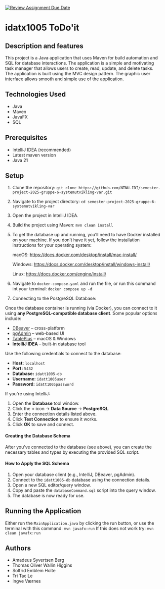 [![Review Assignment Due Date](https://classroom.github.com/assets/deadline-readme-button-22041afd0340ce965d47ae6ef1cefeee28c7c493a6346c4f15d667ab976d596c.svg)](https://classroom.github.com/a/fcBMQdAa)
# idatx1005 ToDo'it

## Description and features
This project is a Java application that uses Maven for build automation and SQL for database interactions. 
The application is a simple and motivating task manager that allows users to create, read, update, and delete tasks. 
The application is built using the MVC design pattern. 
The graphic user interface allows smooth and simple use of the application.

## Technologies Used
- Java 
- Maven
- JavaFX
- SQL

## Prerequisites
- IntelliJ IDEA (recommended)
- Latest maven version
- Java 21

## Setup
1. Clone the repository: ```git clone https://github.com/NTNU-IDI/semester-project-2025-gruppe-6-systemutvikling-var.git```
2. Navigate to the project directory: ```cd semester-project-2025-gruppe-6-systemutvikling-var```
3. Open the project in IntelliJ IDEA.

4. Build the project using Maven: ```mvn clean install``` 
5. To get the database up and running, you’ll need to have Docker installed on your machine. If you don’t have it yet, follow the installation instructions for your operating system:


   	macOS: https://docs.docker.com/desktop/install/mac-install/

   	Windows: https://docs.docker.com/desktop/install/windows-install/

   	Linux: https://docs.docker.com/engine/install/

6. Navigate to ```docker-compose.yaml``` and run the file, or run this command int your terminal: ```docker compose up -d```
7. Connecting to the PostgreSQL Database:

Once the database container is running (via Docker), you can connect to it using **any PostgreSQL-compatible database client**. Some popular options include:

- [DBeaver](https://dbeaver.io/) – cross-platform
- [pgAdmin](https://www.pgadmin.org/) – web-based UI
- [TablePlus](https://tableplus.com/) – macOS & Windows
- **IntelliJ IDEA** – built-in database tool


Use the following credentials to connect to the database:

- **Host:** `localhost`
- **Port:** `5432`
- **Database:** `idatt1005-db`
- **Username:** `idatt1005user`
- **Password:** `idatt1005password`

If you're using IntelliJ:

1. Open the **Database** tool window.
2. Click the **+** icon → **Data Source** → **PostgreSQL**.
3. Enter the connection details listed above.
4. Click **Test Connection** to ensure it works.
5. Click **OK** to save and connect.


#### Creating the Database Schema

After you've connected to the database (see above), you can create the necessary tables and types by executing the provided SQL script.
#### How to Apply the SQL Schema

1. Open your database client (e.g., IntelliJ, DBeaver, pgAdmin).
2. Connect to the `idatt1005-db` database using the connection details.
3. Open a new SQL editor/query window.
4. Copy and paste the ``databaseCommand.sql`` script into the query window.
5. The database is now ready for use.


## Running the Application
Either run the ```MainApplication.java``` by clicking the run button, 
or use the terminal with this command: ```mvn javafx:run```
If this does not work try: ```mvn clean javafx:run```


## Authors
- Amadeus Syvertsen Berg
- Thomas Oliver Wallin Higgins
- Solfrid Emblem Holte
- Tri Tac Le
- Ingve Værnes


